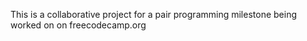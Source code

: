This is a collaborative project for a pair programming milestone being worked on on freecodecamp.org
